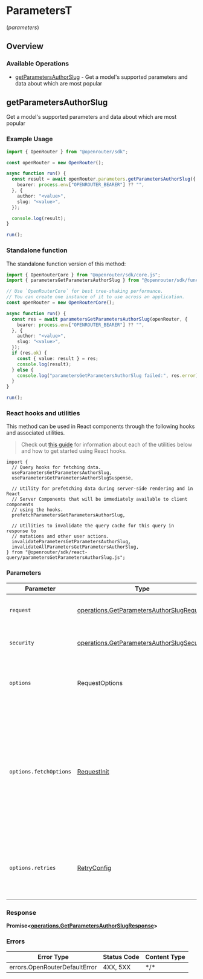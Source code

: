 # ParametersT
(*parameters*)

## Overview

### Available Operations

* [getParametersAuthorSlug](#getparametersauthorslug) - Get a model's supported parameters and data about which are most popular

## getParametersAuthorSlug

Get a model's supported parameters and data about which are most popular

### Example Usage

<!-- UsageSnippet language="typescript" operationID="get_/parameters/{author}/{slug}" method="get" path="/parameters/{author}/{slug}" -->
```typescript
import { OpenRouter } from "@openrouter/sdk";

const openRouter = new OpenRouter();

async function run() {
  const result = await openRouter.parameters.getParametersAuthorSlug({
    bearer: process.env["OPENROUTER_BEARER"] ?? "",
  }, {
    author: "<value>",
    slug: "<value>",
  });

  console.log(result);
}

run();
```

### Standalone function

The standalone function version of this method:

```typescript
import { OpenRouterCore } from "@openrouter/sdk/core.js";
import { parametersGetParametersAuthorSlug } from "@openrouter/sdk/funcs/parametersGetParametersAuthorSlug.js";

// Use `OpenRouterCore` for best tree-shaking performance.
// You can create one instance of it to use across an application.
const openRouter = new OpenRouterCore();

async function run() {
  const res = await parametersGetParametersAuthorSlug(openRouter, {
    bearer: process.env["OPENROUTER_BEARER"] ?? "",
  }, {
    author: "<value>",
    slug: "<value>",
  });
  if (res.ok) {
    const { value: result } = res;
    console.log(result);
  } else {
    console.log("parametersGetParametersAuthorSlug failed:", res.error);
  }
}

run();
```

### React hooks and utilities

This method can be used in React components through the following hooks and
associated utilities.

> Check out [this guide][hook-guide] for information about each of the utilities
> below and how to get started using React hooks.

[hook-guide]: ../../../REACT_QUERY.md

```tsx
import {
  // Query hooks for fetching data.
  useParametersGetParametersAuthorSlug,
  useParametersGetParametersAuthorSlugSuspense,

  // Utility for prefetching data during server-side rendering and in React
  // Server Components that will be immediately available to client components
  // using the hooks.
  prefetchParametersGetParametersAuthorSlug,
  
  // Utilities to invalidate the query cache for this query in response to
  // mutations and other user actions.
  invalidateParametersGetParametersAuthorSlug,
  invalidateAllParametersGetParametersAuthorSlug,
} from "@openrouter/sdk/react-query/parametersGetParametersAuthorSlug.js";
```

### Parameters

| Parameter                                                                                                                                                                      | Type                                                                                                                                                                           | Required                                                                                                                                                                       | Description                                                                                                                                                                    |
| ------------------------------------------------------------------------------------------------------------------------------------------------------------------------------ | ------------------------------------------------------------------------------------------------------------------------------------------------------------------------------ | ------------------------------------------------------------------------------------------------------------------------------------------------------------------------------ | ------------------------------------------------------------------------------------------------------------------------------------------------------------------------------ |
| `request`                                                                                                                                                                      | [operations.GetParametersAuthorSlugRequest](../../models/operations/getparametersauthorslugrequest.md)                                                                         | :heavy_check_mark:                                                                                                                                                             | The request object to use for the request.                                                                                                                                     |
| `security`                                                                                                                                                                     | [operations.GetParametersAuthorSlugSecurity](../../models/operations/getparametersauthorslugsecurity.md)                                                                       | :heavy_check_mark:                                                                                                                                                             | The security requirements to use for the request.                                                                                                                              |
| `options`                                                                                                                                                                      | RequestOptions                                                                                                                                                                 | :heavy_minus_sign:                                                                                                                                                             | Used to set various options for making HTTP requests.                                                                                                                          |
| `options.fetchOptions`                                                                                                                                                         | [RequestInit](https://developer.mozilla.org/en-US/docs/Web/API/Request/Request#options)                                                                                        | :heavy_minus_sign:                                                                                                                                                             | Options that are passed to the underlying HTTP request. This can be used to inject extra headers for examples. All `Request` options, except `method` and `body`, are allowed. |
| `options.retries`                                                                                                                                                              | [RetryConfig](../../lib/utils/retryconfig.md)                                                                                                                                  | :heavy_minus_sign:                                                                                                                                                             | Enables retrying HTTP requests under certain failure conditions.                                                                                                               |

### Response

**Promise\<[operations.GetParametersAuthorSlugResponse](../../models/operations/getparametersauthorslugresponse.md)\>**

### Errors

| Error Type                    | Status Code                   | Content Type                  |
| ----------------------------- | ----------------------------- | ----------------------------- |
| errors.OpenRouterDefaultError | 4XX, 5XX                      | \*/\*                         |